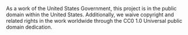 As a work of the United States Government, this project is in the public domain
within the United States. Additionally, we waive copyright and related rights
in the work worldwide through the CC0 1.0 Universal public domain dedication.
